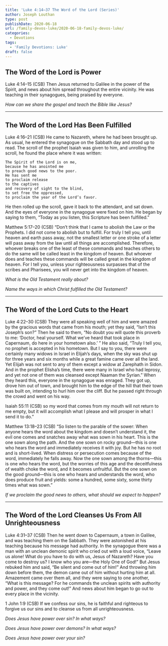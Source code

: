 ```yaml
---
title: 'Luke 4:14–37 The Word of the Lord (Series)'
author: Joseph Louthan
type: post
publishDate: 2020-06-18
url: /family-devos-luke/2020-06-18-family-devos-luke/
categories:
  - Devotions
tags:
  - 'Family Devotions: Luke'
draft: false
---
```

## The Word of the Lord is Power

Luke 4:14–15 (CSB) Then Jesus returned to Galilee in the power of the Spirit, and news about him spread throughout the entire vicinity.  He was teaching in their synagogues, being praised by everyone. 

*How can we share the gospel and teach the Bible like Jesus?*

------

## The Word of the Lord Has Been Fulfilled

Luke 4:16–21 (CSB) He came to Nazareth, where he had been brought up. As usual, he entered the synagogue on the Sabbath day and stood up to read.  The scroll of the prophet Isaiah was given to him, and unrolling the scroll, he found the place where it was written:

    The Spirit of the Lord is on me,
    because he has anointed me
    to preach good news to the poor.
    He has sent me
    to proclaim release
    to the captives
    and recovery of sight to the blind,
    to set free the oppressed,
    to proclaim the year of the Lord’s favor.

He then rolled up the scroll, gave it back to the attendant, and sat down. And the eyes of everyone in the synagogue were fixed on him.  He began by saying to them, “Today as you listen, this Scripture has been fulfilled.”

Matthew 5:17–20 (CSB) “Don’t think that I came to abolish the Law or the Prophets. I did not come to abolish but to fulfill.  For truly I tell you, until heaven and earth pass away, not the smallest letter or one stroke of a letter will pass away from the law until all things are accomplished.  Therefore, whoever breaks one of the least of these commands and teaches others to do the same will be called least in the kingdom of heaven. But whoever does and teaches these commands will be called great in the kingdom of heaven.  For I tell you, unless your righteousness surpasses that of the scribes and Pharisees, you will never get into the kingdom of heaven.

*What is the Old Testament really about?*

*Name the ways in which Christ fulfilled the Old Testament?*

------

## The Word of the Lord Cuts to the Heart

Luke 4:22–30 (CSB) They were all speaking well of him and were amazed by the gracious words that came from his mouth; yet they said, “Isn’t this Joseph’s son?”  Then he said to them, “No doubt you will quote this proverb to me: ‘Doctor, heal yourself. What we’ve heard that took place in Capernaum, do here in your hometown also.’ ”  He also said, “Truly I tell you, no prophet is accepted in his hometown.  But I say to you, there were certainly many widows in Israel in Elijah’s days, when the sky was shut up for three years and six months while a great famine came over all the land.  Yet Elijah was not sent to any of them except a widow at Zarephath in Sidon.  And in the prophet Elisha’s time, there were many in Israel who had leprosy, and yet not one of them was cleansed except Naaman the Syrian.”  When they heard this, everyone in the synagogue was enraged.  They got up, drove him out of town, and brought him to the edge of the hill that their town was built on, intending to hurl him over the cliff.  But he passed right through the crowd and went on his way.

Isaiah 55:11 (CSB) so my word that comes from my mouth will not return to me empty, but it will accomplish what I please and will prosper in what I send it to do.”

Matthew 13:18–23 (CSB) “So listen to the parable of the sower:  When anyone hears the word about the kingdom and doesn’t understand it, the evil one comes and snatches away what was sown in his heart. This is the one sown along the path.  And the one sown on rocky ground—this is one who hears the word and immediately receives it with joy.  But he has no root and is short-lived. When distress or persecution comes because of the word, immediately he falls away.  Now the one sown among the thorns—this is one who hears the word, but the worries of this age and the deceitfulness of wealth choke the word, and it becomes unfruitful.  But the one sown on the good ground—this is one who hears and understands the word, who does produce fruit and yields: some a hundred, some sixty, some thirty times what was sown.”

*If we proclaim the good news to others, what should we expect to happen?*

------

## The Word of the Lord Cleanses Us From All Unrighteousness

Luke 4:31–37 (CSB) Then he went down to Capernaum, a town in Galilee, and was teaching them on the Sabbath.  They were astonished at his teaching because his message had authority.  In the synagogue there was a man with an unclean demonic spirit who cried out with a loud voice,  “Leave us alone! What do you have to do with us, Jesus of Nazareth? Have you come to destroy us? I know who you are—the Holy One of God!”  But Jesus rebuked him and said, “Be silent and come out of him!” And throwing him down before them, the demon came out of him without hurting him at all.  Amazement came over them all, and they were saying to one another, “What is this message? For he commands the unclean spirits with authority and power, and they come out!”  And news about him began to go out to every place in the vicinity.

1 John 1:9 (CSB) If we confess our sins, he is faithful and righteous to forgive us our sins and to cleanse us from all unrighteousness.

*Does Jesus have power over sin? In what ways?*

*Does Jesus have power over demons? In what ways?*

*Does Jesus have power over your sin?*
